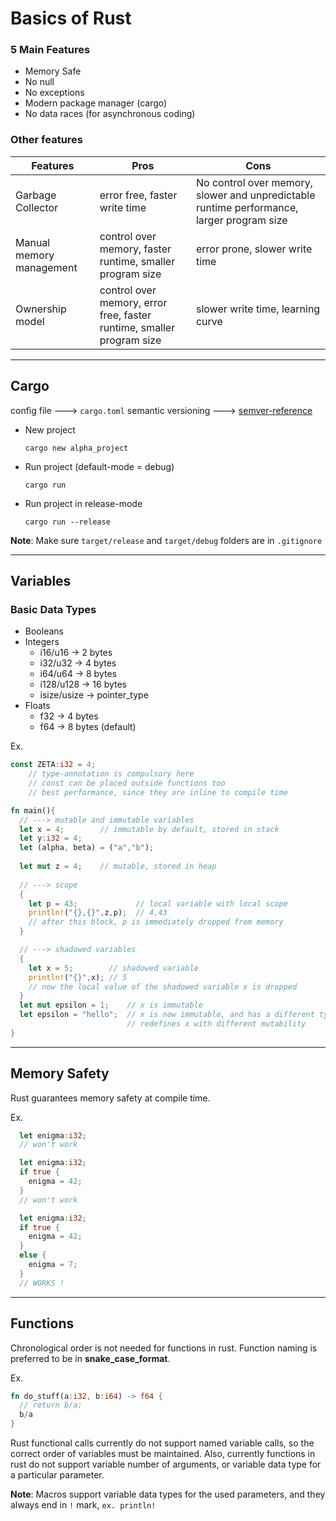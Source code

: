# Basics of Rust

### 5 Main Features
- Memory Safe
- No null
- No exceptions
- Modern package manager (cargo)
- No data races (for asynchronous coding)

### Other features

| Features | Pros | Cons |
| --- | --- | --- |
| Garbage Collector | error free, faster write time | No control over memory, slower and unpredictable runtime performance, larger program size |
| Manual memory management | control over memory, faster runtime, smaller program size | error prone, slower write time |
| Ownership model | control over memory, error free, faster runtime, smaller program size | slower write time, learning curve |

---

## Cargo 

config file ---> `cargo.toml`
semantic versioning ---> [semver-reference](https://www.semver.org)

- New project
  ```shell
  cargo new alpha_project
  ```
- Run project (default-mode = debug)
  ```shell
  cargo run
  ```
- Run project in release-mode
  ```shell
  cargo run --release
  ```

**Note**: Make sure `target/release` and `target/debug` folders are in `.gitignore`

--- 

## Variables
### Basic Data Types
- Booleans
- Integers
  - i16/u16 -> 2 bytes
  - i32/u32 -> 4 bytes
  - i64/u64 -> 8 bytes
  - i128/u128 -> 16 bytes
  - isize/usize -> pointer_type
- Floats
  - f32 -> 4 bytes
  - f64 -> 8 bytes (default)

Ex. 
```rust
const ZETA:i32 = 4; 
    // type-annotation is compulsory here
    // const can be placed outside functions too
    // best performance, since they are inline to compile time

fn main(){
  // ---> mutable and immutable variables
  let x = 4;        // immutable by default, stored in stack
  let y:i32 = 4;
  let (alpha, beta) = ("a","b");
  
  let mut z = 4;    // mutable, stored in heap
  
  // ---> scope
  {
    let p = 43;             // local variable with local scope
    println!("{},{}",z,p);  // 4,43
    // after this block, p is immediately dropped from memory
  }

  // ---> shadowed variables
  {
    let x = 5;        // shadowed variable
    println!("{}",x); // 5
    // now the local value of the shadowed variable x is dropped 
  }
  let mut epsilon = 1;    // x is immutable
  let epsilon = "hello";  // x is now immutable, and has a different type
                          // redefines x with different mutability
}
```

---

## Memory Safety
Rust guarantees memory safety at compile time.

Ex.
```rust
  let enigma:i32; 
  // won't work
```

```rust
  let enigma:i32; 
  if true {
    enigma = 42;
  }
  // won't work
```

```rust
  let enigma:i32; 
  if true {
    enigma = 42;
  }
  else {
    enigma = 7;
  }
  // WORKS !
```

---

## Functions

Chronological order is not needed for functions in rust.
Function naming is preferred to be in **snake_case_format**.

Ex. 
```rust
fn do_stuff(a:i32, b:i64) -> f64 {
  // return b/a;
  b/a
}
```

Rust functional calls currently do not support named variable calls, so the correct order of variables must be maintained.
Also, currently functions in rust do not support variable number of arguments, or variable data type for a particular parameter.

**Note**: Macros support variable data types for the used parameters, and they always end in `!` mark, `ex. println!`